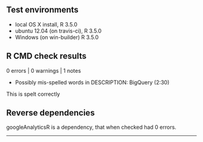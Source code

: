 ## Test environments
* local OS X install, R 3.5.0
* ubuntu 12.04 (on travis-ci), R 3.5.0
* Windows (on win-builder) R 3.5.0

## R CMD check results

0 errors | 0 warnings | 1 notes

* Possibly mis-spelled words in DESCRIPTION:
  BigQuery (2:30)
  
This is spelt correctly

## Reverse dependencies

googleAnalyticsR is a dependency, that when checked had 0 errors. 

---
